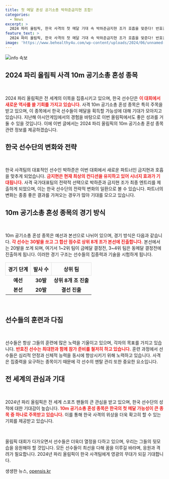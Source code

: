 ```yaml
---
title: 첫 메달 혼성 공기소총 박하준금지현 조합!
categories:
  - News
excerpt: >
  2024 파리 올림픽, 한국 사격의 첫 메달 기대 속 박하준금지현 조가 호흡을 맞춘다! 반효진은 최대한과 출전 예정, 10m 공기소총 혼성 종목에서의 치열한 경쟁이 펼쳐진다. 메달을 노리는 이들의 열정을 기대해보자!
feature_text: >
  2024 파리 올림픽, 한국 사격의 첫 메달 기대 속 박하준금지현 조가 호흡을 맞춘다! 반효진은 최대한과 출전 예정, 10m 공기소총 혼성 종목에서의 치열한 경쟁이 펼쳐진다. 메달을 노리는 이들의 열정을 기대해보자!
image: 'https://www.behealthy4u.com/wp-content/uploads/2024/06/unnamed-file.png'
---
```


<p><img src="https://www.behealthy4u.com/wp-content/uploads/2024/06/unnamed-file.png" alt="info 속보" /></p>

<h2 data-ke-size="size26">2024 파리 올림픽 사격 10m 공기소총 혼성 종목</h2>

<p data-ke-size="size16">&nbsp;</p>

<p>2024 파리 올림픽은 전 세계의 이목을 집중시키고 있으며, 한국 선수단은 <b><span style="color: #ee2323;">이 대회에서 새로운 역사를 쓸 기회를 가지고 있습니다.</span></b> 사격 10m 공기소총 혼성 종목은 특히 주목을 받고 있으며, 이 종목에서 한국 선수들이 메달을 획득할 가능성에 대해 기대가 모아지고 있습니다. 지난해 아시안게임에서의 경험을 바탕으로 이번 올림픽에서도 좋은 성과를 거둘 수 있을 것입니다. 이에 이번 글에서는 2024 파리 올림픽의 10m 공기소총 혼성 종목 관련 정보를 제공하겠습니다.</p>

<h2 data-ke-size="size26">한국 선수단의 변화와 전략</h2>

<p data-ke-size="size16">&nbsp;</p>

<p>한국 사격팀의 대표적인 선수인 박하준은 이번 대회에서 새로운 파트너인 금지현과 호흡을 맞추게 되었습니다. <b><span style="color: #ee2323;">금지현은 현재 최상의 컨디션을 유지하고 있어 시너지 효과가 기대됩니다.</span></b> 사격 국가대표팀의 전략적 선택으로 박하준과 금지현 조가 최종 엔트리를 제출하게 되었으며, 이는 한국 선수단의 전략적 변화의 일환으로 볼 수 있습니다. 파트너의 변화는 종종 좋은 결과를 가져오는 경우가 많아 기대를 모으고 있습니다. </p>

<h2 data-ke-size="size26">10m 공기소총 혼성 종목의 경기 방식</h2>

<p data-ke-size="size16">&nbsp;</p>

<p>10m 공기소총 혼성 종목은 예선과 본선으로 나뉘어 있으며, 경기 방식은 다음과 같습니다. <b><span style="color: #ee2323;">각 선수는 30발을 쏘고 그 합산 점수로 상위 8개 조가 본선에 진출합니다.</span></b> 본선에서는 20발을 쏘게 되며, 여기서 1~2위 팀이 금메달 결정전, 3~4위 팀은 동메달 결정전에 진출하게 됩니다. 이러한 경기 구조는 선수들의 집중력과 기술을 시험하게 됩니다.</p>

<table style="width:100%; border-collapse: collapse;">
<tr>
    <th style="border: 1px solid #ddd; text-align: center; padding: 8px;">경기 단계</th>
    <th style="border: 1px solid #ddd; text-align: center; padding: 8px;">발사 수</th>
    <th style="border: 1px solid #ddd; text-align: center; padding: 8px;">상위 팀</th>
</tr>
<tr>
    <td style="text-align: center; height: 17px;"><b>예선</b></td>
    <td style="text-align: center; height: 17px;"><b>30발</b></td>
    <td style="text-align: center; height: 17px;"><b>상위 8개 조 진출</b></td>
</tr>
<tr>
    <td style="text-align: center; height: 17px;"><b>본선</b></td>
    <td style="text-align: center; height: 17px;"><b>20발</b></td>
    <td style="text-align: center; height: 17px;"><b>결선 진출</b></td>
</tr>
</table>

<p data-ke-size="size16">&nbsp;</p>

<h2 data-ke-size="size26">선수들의 훈련과 다짐</h2>

<p data-ke-size="size16">&nbsp;</p>

<p>선수들은 항상 그들의 훈련에 많은 노력을 기울이고 있으며, 각자의 목표를 가지고 있습니다. <b><span style="color: #ee2323;">반효진 선수는 최대한과 함께 참가 준비를 철저히 하고 있습니다.</span></b> 훈련 과정에서 선수들은 심리적 안정과 신체적 능력을 동시에 향상시키기 위해 노력하고 있습니다. 사격은 집중력을 요구하는 종목이기 때문에 각 선수의 멘탈 관리 또한 중요한 요소입니다.</p>

<h2 data-ke-size="size26">전 세계의 관심과 기대</h2>

<p data-ke-size="size16">&nbsp;</p>

<p>2024년 파리 올림픽은 전 세계 스포츠 팬들의 큰 관심을 받고 있으며, 한국 선수단의 성적에 대한 기대감이 높습니다. <b><span style="color: #ee2323;">10m 공기소총 혼성 종목은 한국의 첫 메달 가능성이 큰 종목 중 하나로 주목받고 있습니다.</span></b> 이를 통해 한국 사격의 위상을 더욱 확고히 할 수 있는 기회를 제공받고 있습니다.</p>

<p data-ke-size="size16">&nbsp;</p>

<p>올림픽 대회가 다가오면서 선수들은 더욱더 열정을 다하고 있으며, 우리는 그들의 뒷모습을 응원해야 할 것입니다. 모든 선수들이 최선을 다해 꿈을 이루길 바라며, 응원과 격려가 필요합니다. 2024년 파리 올림픽이 한국 사격팀에게 영광의 무대가 되길 기대합니다.</p>
생생한 뉴스, <a href="https://opensis.kr" rel="dofollow">opensis.kr</a>


